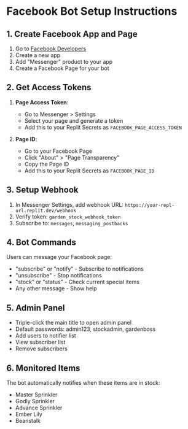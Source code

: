 
# Facebook Bot Setup Instructions

## 1. Create Facebook App and Page

1. Go to [Facebook Developers](https://developers.facebook.com/)
2. Create a new app
3. Add "Messenger" product to your app
4. Create a Facebook Page for your bot

## 2. Get Access Tokens

1. **Page Access Token**: 
   - Go to Messenger > Settings
   - Select your page and generate a token
   - Add this to your Replit Secrets as `FACEBOOK_PAGE_ACCESS_TOKEN`

2. **Page ID**:
   - Go to your Facebook Page
   - Click "About" > "Page Transparency"
   - Copy the Page ID
   - Add this to your Replit Secrets as `FACEBOOK_PAGE_ID`

## 3. Setup Webhook

1. In Messenger Settings, add webhook URL: `https://your-repl-url.replit.dev/webhook`
2. Verify token: `garden_stock_webhook_token`
3. Subscribe to: `messages`, `messaging_postbacks`

## 4. Bot Commands

Users can message your Facebook page:
- "subscribe" or "notify" - Subscribe to notifications
- "unsubscribe" - Stop notifications  
- "stock" or "status" - Check current special items
- Any other message - Show help

## 5. Admin Panel

- Triple-click the main title to open admin panel
- Default passwords: admin123, stockadmin, gardenboss
- Add users to notifier list
- View subscriber list
- Remove subscribers

## 6. Monitored Items

The bot automatically notifies when these items are in stock:
- Master Sprinkler
- Godly Sprinkler  
- Advance Sprinkler
- Ember Lily
- Beanstalk

